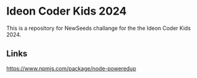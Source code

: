 # Ideon Coder Kids 2024

This is a repository for NewSeeds challange for the the Ideon Coder Kids 2024.

## Links

https://www.npmjs.com/package/node-poweredup
